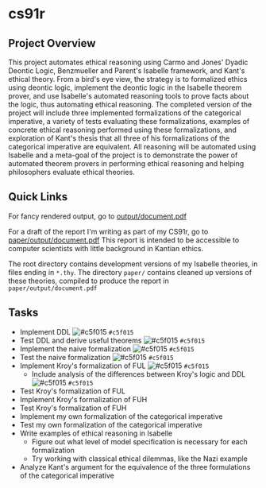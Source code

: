 # cs91r

## Project Overview

This project automates ethical reasoning using Carmo and Jones' Dyadic Deontic Logic, Benzmueller and Parent's 
Isabelle framework, and Kant's ethical theory. From a bird's eye view, the strategy is to formalized ethics using 
deontic logic, implement the deontic logic in the Isabelle theorem prover, and use Isabelle's automated reasoning 
tools to prove facts about the logic, thus automating ethical reasoning. The completed version of the project will include
three implemented formalizations of the categorical imperative, a variety of tests evaluating these formalizations, examples
of concrete ethical reasoning performed using these formalizations, and exploration of Kant's thesis that all three of his
formalizations of the categorical imperative are equivalent. All reasoning will be automated using Isabelle and a meta-goal
of the project is to demonstrate the power of automated theorem provers in performing ethical reasoning and helping 
philosophers evaluate ethical theories.

## Quick Links

For fancy rendered output, go to [output/document.pdf](https://github.com/lsingh123/cs91r/blob/main/output/document.pdf)

For a draft of the report I'm writing as part of my CS91r, go to [paper/output/document.pdf](https://github.com/lsingh123/cs91r/blob/main/paper/output/document.pdf)
This report is intended to be accessible to computer scientists with little background in Kantian ethics.

The root directory contains development versions of my Isabelle theories, in files ending in `*.thy`. The directory `paper/` 
contains cleaned up versions of these theories, compiled to produce the report in `paper/output/document.pdf`

## Tasks
* Implement DDL ![#c5f015](https://via.placeholder.com/15/c5f015/000000?text=+) `#c5f015`
* Test DDL and derive useful theorems ![#c5f015](https://via.placeholder.com/15/c5f015/000000?text=+) `#c5f015`
* Implement the naive formalization ![#c5f015](https://via.placeholder.com/15/c5f015/000000?text=+) `#c5f015`
* Test the naive formalization ![#c5f015](https://via.placeholder.com/15/c5f015/000000?text=+) `#c5f015`
* Implement Kroy's formalization of FUL ![#c5f015](https://via.placeholder.com/15/c5f015/000000?text=+) `#c5f015`
    * Include analysis of the differences between Kroy's logic and DDL ![#c5f015](https://via.placeholder.com/15/c5f015/000000?text=+) `#c5f015`
* Test Kroy's formalization of FUL
* Implement Kroy's formalization of FUH
* Test Kroy's formalization of FUH
* Implement my own formalization of the categorical imperative
* Test my own formalization of the categorical imperative
* Write examples of ethical reasoning in Isabelle
    * Figure out what level of model specification is necessary for each formalization
    * Try working with classical ethical dilemmas, like the Nazi example
* Analyze Kant's argument for the equivalence of the three formulations of the categorical imperative 
 
